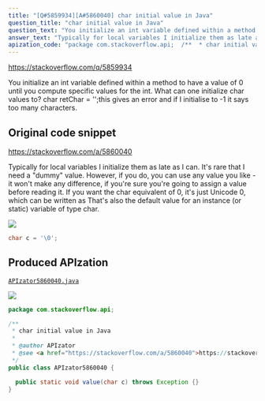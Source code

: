 ```yaml
---
title: "[Q#5859934][A#5860040] char initial value in Java"
question_title: "char initial value in Java"
question_text: "You initialize an int variable defined within a method to have a value of 0 until you compute specific values for the int. What can one initialize char values to? char retChar = '';this gives an error and if I initialise to -1 it says too many characters."
answer_text: "Typically for local variables I initialize them as late as I can. It's rare that I need a \"dummy\" value. However, if you do, you can use any value you like - it won't make any difference, if you're sure you're going to assign a value before reading it. If you want the char equivalent of 0, it's just Unicode 0, which can be written as That's also the default value for an instance (or static) variable of type char."
apization_code: "package com.stackoverflow.api;  /**  * char initial value in Java  *  * @author APIzator  * @see <a href=\"https://stackoverflow.com/a/5860040\">https://stackoverflow.com/a/5860040</a>  */ public class APIzator5860040 {    public static void value(char c) throws Exception {} }"
---
```


https://stackoverflow.com/q/5859934

You initialize an int variable defined within a method to have a value of 0 until you compute specific values for the int. What can one initialize char values to?
char retChar = &#x27;&#x27;;this gives an error and if I initialise to -1 it says too many characters.



## Original code snippet

https://stackoverflow.com/a/5860040

Typically for local variables I initialize them as late as I can. It&#x27;s rare that I need a &quot;dummy&quot; value. However, if you do, you can use any value you like - it won&#x27;t make any difference, if you&#x27;re sure you&#x27;re going to assign a value before reading it.
If you want the char equivalent of 0, it&#x27;s just Unicode 0, which can be written as
That&#x27;s also the default value for an instance (or static) variable of type char.

<div class="code-logo"><img src="/stackoverflow.png" /></div>

```java
char c = '\0';
```

## Produced APIzation

[`APIzator5860040.java`](https://github.com/blind-papers/apization-temp-data/raw/main/search/APIzator5860040.java)

<div class="code-logo"><img src="/apizator.png" /></div>

```java
package com.stackoverflow.api;

/**
 * char initial value in Java
 *
 * @author APIzator
 * @see <a href="https://stackoverflow.com/a/5860040">https://stackoverflow.com/a/5860040</a>
 */
public class APIzator5860040 {

  public static void value(char c) throws Exception {}
}

```
